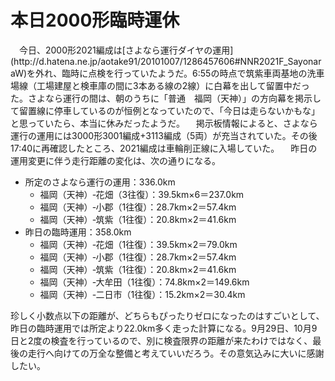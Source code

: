 # 本日2000形臨時運休

<div class="section">　今日、2000形2021編成は[さよなら運行ダイヤの運用](http://d.hatena.ne.jp/aotake91/20101007/1286457606#NNR2021F_SayonaraW)を外れ、臨時に点検を行っていたようだ。6:55の時点で筑紫車両基地の洗車場線（工場建屋と検車庫の間に3本ある線の2線）に白幕を出して留置中だった。さよなら運行の間は、朝のうちに「普通　福岡（天神）」の方向幕を掲示して留置線に停車しているのが恒例となっていたので、「今日は走らないかもな」と思っていたら、本当に休みだったようだ。 　掲示板情報によると、さよなら運行の運用には3000形3001編成+3113編成（5両）が充当されていた。その後17:40に再確認したところ、2021編成は車輪削正線に入場していた。 　昨日の運用変更に伴う走行距離の変化は、次の通りになる。

* 所定のさよなら運行の運用：336.0km
    * 福岡（天神）‐花畑（3往復）：39.5km×6＝237.0km
    * 福岡（天神）‐小郡（1往復）：28.7km×2＝57.4km
    * 福岡（天神）‐筑紫（1往復）：20.8km×2＝41.6km
* 昨日の臨時運用：358.0km
    * 福岡（天神）‐花畑（1往復）：39.5km×2＝79.0km
    * 福岡（天神）‐小郡（1往復）：28.7km×2＝57.4km
    * 福岡（天神）‐筑紫（1往復）：20.8km×2＝41.6km
    * 福岡（天神）‐大牟田（1往復）：74.8km×2＝149.6km
    * 福岡（天神）‐二日市（1往復）：15.2km×2＝30.4km

珍しく小数点以下の距離が、どちらもぴったりゼロになったのはすごいとして、昨日の臨時運用では所定より22.0km多く走った計算になる。9月29日、10月9日と2度の検査を行っているので、別に検査限界の距離が来たわけではなく、最後の走行へ向けての万全な整備と考えていいだろう。その意気込みに大いに感謝したい。</div>